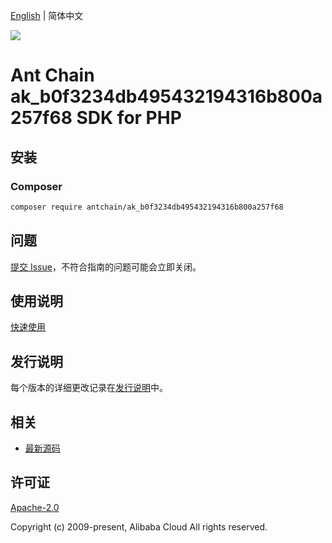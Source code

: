 [English](README.md) | 简体中文

![](https://aliyunsdk-pages.alicdn.com/icons/AlibabaCloud.svg)

# Ant Chain ak_b0f3234db495432194316b800a257f68 SDK for PHP

## 安装

### Composer

```bash
composer require antchain/ak_b0f3234db495432194316b800a257f68
```

## 问题

[提交 Issue](https://github.com/alipay/antchain-openapi-prod-sdk/issues/new)，不符合指南的问题可能会立即关闭。

## 使用说明

[快速使用](https://github.com/alipay/antchain-openapi-prod-sdk)

## 发行说明

每个版本的详细更改记录在[发行说明](./ChangeLog.txt)中。

## 相关

* [最新源码](https://github.com/antchain-openapi-sdk-php)

## 许可证

[Apache-2.0](http://www.apache.org/licenses/LICENSE-2.0)

Copyright (c) 2009-present, Alibaba Cloud All rights reserved.
